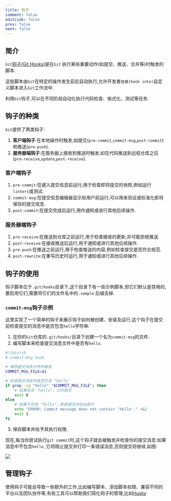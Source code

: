 ```yaml
---
title: 钩子
comment: false
editLink: false
prev: false
next: false
---
```


## 简介

`Git`[钩子(Git Hooks)](https://git-scm.com/book/zh/v2/%E8%87%AA%E5%AE%9A%E4%B9%89-Git-Git-%E9%92%A9%E5%AD%90)是在`Git`
执行某些重要动作(如提交、推送、合并等)时触发的脚本.

这些脚本由`Git`在特定的操作发生前后自动执行,允许开发者`挂接(hook into)`自定义脚本进入`Git`工作流中.

利用`Git`钩子,可以在不同阶段自动化执行代码检查、格式化、测试等任务.

## 钩子的种类

`Git`提供了两类钩子:

1. **客户端钩子**:在本地操作时触发,如提交(`pre-commit`,`commit-msg`,`post-commit`)和推送(`pre-push`).
2. **服务器端钩子**:在服务器上接收到推送时触发,如在代码推送到远程仓库之后(`pre-receive`,`update`,`post-receive`).

### 客户端钩子

1. `pre-commit`:在键入提交信息前运行,用于检查即将提交的快照,例如运行`linters`或测试.
2. `commit-msg`:在提交信息编辑器显示给用户前运行,可以用来验证或标准化即将保存的提交信息.
3. `post-commit`:在提交完成后运行,用作通知或进行其他后续操作.

### 服务器端钩子

1. `pre-receive`:在推送到仓库之前运行,用于检查接收的更新,并可能拒绝推送.
2. `post-receive`:在接收推送后运行,用于通知或进行其他后续操作.
3. `pre-push`:在推送之前运行,用于检查推送的内容,例如检查提交是否符合规范.
4. `post-rewrite`:在重写历史时运行,用于通知或进行其他后续操作.

## 钩子的使用

钩子脚本位于`.git/hooks`目录下,这个目录下有一些示例脚本,但它们默认是禁用的,要启用它们,需要将它们的文件名中的`.sample`
后缀去掉.

### `commit-msg`钩子示例

这里实现了一个简单的钩子来展示钩子如何被创建、安装及运行,这个钩子在提交前检查提交的消息中是否包含`hello`字符串:

1. 在你的`Git`仓库的`.git/hooks/`目录下创建一个名为`commit-msg`的文件.
2. 编写脚本来检查提交消息文件中是否有`hello`.

```bash
#!/bin/sh
# commit-msg hook

# 捕获提交消息文件的路径
COMMIT_MSG_FILE=$1

# 检查提交消息中是否包含 "hello"
if grep -iq "hello" "$COMMIT_MSG_FILE"; then
    # 如果包含 "hello"，允许提交
    exit 0
else
    # 如果不包含 "hello"，拒绝提交并给出提示
    echo "ERROR: Commit message does not contain 'hello'." >&2
    exit 1
fi
```

3. 保存脚本并给予其执行权限.

现在,每当你尝试执行`git commit`时,这个钩子就会被触发并检查你的提交消息.如果消息中不包含`hello`
,它将阻止提交并打印一条错误消息,否则提交将继续,如图:

![](https://cdn.jsdelivr.net/gh/hhypygy/picx-images-hosting@master/image.8vmndsx39w.webp)

## 管理钩子

使用钩子可能会导致一些额外的工作,比如编写脚本、添加脚本权限、兼容不同的平台以及团队协作等,有些工具可以帮助我们简化钩子的管理,比如[Husky](../../Programming/Frontend/DevBuildRelease/Husky.md)
